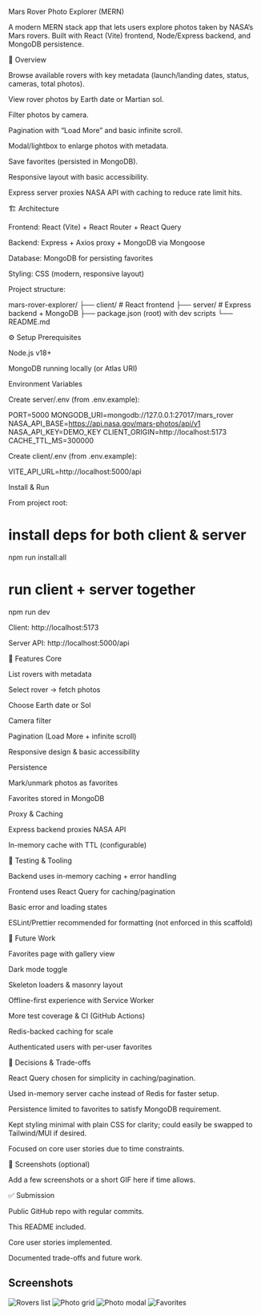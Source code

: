 Mars Rover Photo Explorer (MERN)

A modern MERN stack app that lets users explore photos taken by NASA’s Mars rovers. Built with React (Vite) frontend, Node/Express backend, and MongoDB persistence.

🚀 Overview

Browse available rovers with key metadata (launch/landing dates, status, cameras, total photos).

View rover photos by Earth date or Martian sol.

Filter photos by camera.

Pagination with “Load More” and basic infinite scroll.

Modal/lightbox to enlarge photos with metadata.

Save favorites (persisted in MongoDB).

Responsive layout with basic accessibility.

Express server proxies NASA API with caching to reduce rate limit hits.

🏗 Architecture

Frontend: React (Vite) + React Router + React Query

Backend: Express + Axios proxy + MongoDB via Mongoose

Database: MongoDB for persisting favorites

Styling: CSS (modern, responsive layout)

Project structure:

mars-rover-explorer/
├── client/    # React frontend
├── server/    # Express backend + MongoDB
├── package.json (root) with dev scripts
└── README.md

⚙️ Setup
Prerequisites

Node.js v18+

MongoDB running locally (or Atlas URI)

Environment Variables

Create server/.env (from .env.example):

PORT=5000
MONGODB_URI=mongodb://127.0.0.1:27017/mars_rover
NASA_API_BASE=https://api.nasa.gov/mars-photos/api/v1
NASA_API_KEY=DEMO_KEY
CLIENT_ORIGIN=http://localhost:5173
CACHE_TTL_MS=300000


Create client/.env (from .env.example):

VITE_API_URL=http://localhost:5000/api

Install & Run

From project root:

# install deps for both client & server
npm run install:all

# run client + server together
npm run dev


Client: http://localhost:5173

Server API: http://localhost:5000/api

📱 Features
Core

List rovers with metadata

Select rover → fetch photos

Choose Earth date or Sol

Camera filter

Pagination (Load More + infinite scroll)

Responsive design & basic accessibility

Persistence

Mark/unmark photos as favorites

Favorites stored in MongoDB

Proxy & Caching

Express backend proxies NASA API

In-memory cache with TTL (configurable)

🧪 Testing & Tooling

Backend uses in-memory caching + error handling

Frontend uses React Query for caching/pagination

Basic error and loading states

ESLint/Prettier recommended for formatting (not enforced in this scaffold)

🔮 Future Work

Favorites page with gallery view

Dark mode toggle

Skeleton loaders & masonry layout

Offline-first experience with Service Worker

More test coverage & CI (GitHub Actions)

Redis-backed caching for scale

Authenticated users with per-user favorites

📝 Decisions & Trade-offs

React Query chosen for simplicity in caching/pagination.

Used in-memory server cache instead of Redis for faster setup.

Persistence limited to favorites to satisfy MongoDB requirement.

Kept styling minimal with plain CSS for clarity; could easily be swapped to Tailwind/MUI if desired.

Focused on core user stories due to time constraints.

📸 Screenshots (optional)

Add a few screenshots or a short GIF here if time allows.

✅ Submission

Public GitHub repo with regular commits.

This README included.

Core user stories implemented.

Documented trade-offs and future work.

## Screenshots
![Rovers list](docs/01-rovers.png)
![Photo grid](docs/02-grid.png)
![Photo modal](docs/03-modal.png)
![Favorites](docs/04-favorites.png)

